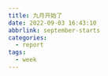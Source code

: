 ```yaml
---
title: 九月开始了
date: 2022-09-03 16:43:10
abbrlink: september-starts
categories:
  - report
tags:
  - week
---
```


